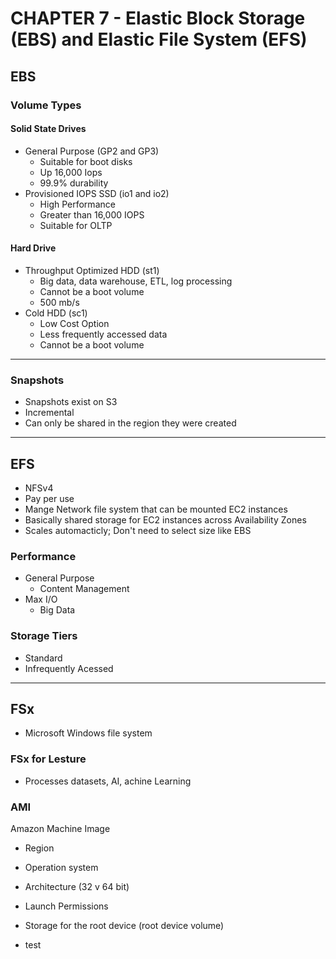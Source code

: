 # CHAPTER 7 - Elastic Block Storage (EBS) and Elastic File System (EFS)

## EBS
### Volume Types
#### Solid State Drives
- General Purpose (GP2 and GP3)
  - Suitable for boot disks
  - Up 16,000 Iops
  - 99.9% durability
- Provisioned IOPS SSD (io1 and io2)
  - High Performance
  - Greater than 16,000 IOPS
  - Suitable for OLTP
#### Hard Drive
- Throughput Optimized HDD (st1)
  - Big data, data warehouse, ETL, log processing
  - Cannot be a boot volume
  - 500 mb/s
- Cold HDD (sc1)
  - Low Cost Option
  - Less frequently accessed data
  - Cannot be a boot volume

___

### Snapshots
- Snapshots exist on S3
- Incremental
- Can only be shared in the region they were created
 
___

## EFS
- NFSv4
- Pay per use
- Mange Network file system that can be mounted EC2 instances
- Basically shared storage for EC2 instances across Availability Zones
- Scales automacticly; Don't need to select size like EBS

### Performance
- General Purpose
  - Content Management
- Max I/O
    - Big Data

### Storage Tiers
- Standard
- Infrequently Acessed
___

## FSx
- Microsoft Windows file system
### FSx for Lesture
- Processes datasets, AI, achine Learning 

### AMI
Amazon Machine Image
- Region
- Operation system
- Architecture (32 v 64 bit)
- Launch Permissions
- Storage for the root device (root device volume)

- test

